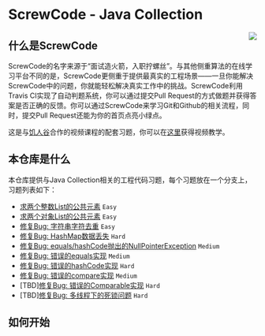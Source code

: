 # ScrewCode - Java Collection

<img align="right" src="https://avatars3.githubusercontent.com/u/45724054">

## 什么是ScrewCode

ScrewCode的名字来源于“面试造火箭，入职拧螺丝”。与其他侧重算法的在线学习平台不同的是，ScrewCode更侧重于提供最真实的工程场景——一旦你能解决ScrewCode中的问题，你就能轻松解决真实工作中的挑战。ScrewCode利用Travis CI实现了自动判题系统，你可以通过提交Pull Request的方式做题并获得答案是否正确的反馈。你可以通过ScrewCode来学习Git和Github的相关流程，同时，提交Pull Request还能为你的首页点亮小绿点。

这是与[饥人谷](https://xiedaimala.com)合作的视频课程的配套习题，你可以在[这里](https://xiedaimala.com/courses/67ce674c-180e-4ae3-a799-19a22c0f8908)获得视频教学。

## 本仓库是什么

本仓库提供与Java Collection相关的工程代码习题，每个习题放在一个分支上，习题列表如下：

- [求两个整数List的公共元素](https://github.com/screwcode/JavaCollection/tree/CommonElementsInIntegerList) `Easy` 
- [求两个对象List的公共元素](https://github.com/screwcode/JavaCollection/tree/CommonElementsInObjectList) `Easy` 
- [修复Bug: 字符串字符去重](https://github.com/screwcode/JavaCollection/tree/RemoveDuplicateCharsInString) `Easy` 
- [修复Bug: HashMap数据丢失](https://github.com/screwcode/JavaCollection/tree/MissingDataInHashMap) `Hard` 
- [修复Bug: equals/hashCode抛出的NullPointerException](https://github.com/screwcode/JavaCollection/tree/FixEqualsHashCodeNPE) `Medium` 
- [修复Bug: 错误的equals实现](https://github.com/screwcode/JavaCollection/tree/FixEqualsBug) `Medium` 
- [修复Bug: 错误的hashCode实现](https://github.com/screwcode/JavaCollection/tree/FixHashCodeBug) `Hard` 
- [修复Bug: 错误的compare实现](https://github.com/screwcode/JavaCollection/tree/FixCompareBug) `Medium` 
- [TBD][修复Bug: 错误的Comparable实现](https://github.com/screwcode/JavaCollection/tree/FixComparableBug) `Hard` 
- [TBD][修复Bug: 多线程下的死锁问题](https://github.com/screwcode/JavaCollection/tree/FixMultithreadDeadlock) `Hard` 

## 如何开始
